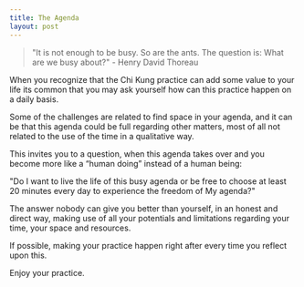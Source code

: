 ```yaml
---
title: The Agenda
layout: post
---
```

>"It is not enough to be busy. So are the ants. The question is: What are we busy about?" - Henry David Thoreau

When you recognize that the Chi Kung practice can add some value to your life its common that you may ask yourself how can this practice happen on a daily basis.

Some of the challenges are related to find space in your agenda, and it can be that this agenda could be full regarding other matters, most of all not related to the use of the time in a qualitative way.

This invites you to a question, when this agenda takes over and you become more like a “human doing” instead of a human being:

"Do I want to live the life of this busy agenda or be free to choose at least 20 minutes every day to experience the freedom of My agenda?"

The answer nobody can give you better than yourself, in an honest and direct way, making use of all your potentials and limitations regarding your time, your space and resources. 

If possible, making your practice happen right after every time you reflect upon this.

Enjoy your practice.